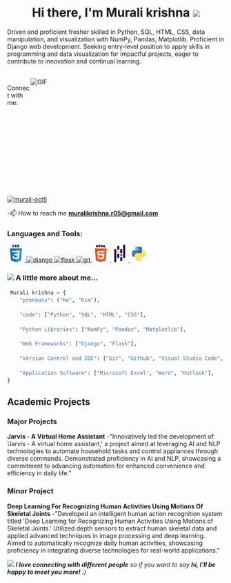 <!-- Header -->
<div align="center">
   <h1>Hi there, I'm Murali krishna <img src="https://media.giphy.com/media/hvRJCLFzcasrR4ia7z/giphy.gif" width="25px"> </h1>
</div>  

Driven and proficient fresher skilled in Python, SQL, HTML, CSS, data manipulation, and visualization with NumPy, Pandas, Matplotlib. Proficient in Django web development. Seeking entry-level position to apply skills in programming and data visualization for impactful projects, eager to contribute to innovation and continual learning.

<br />
<img align="right" height="270px" width="450px" alt="GIF" src="https://i.pinimg.com/564x/d2/bd/2f/d2bd2fc7c604b0384f06f3c0d594b087.jpg" />
<p
<h3 align="left">Connect with me:</h3>
<a href="https://linkedin.com/in/murali-oct5/" target="blank"><img align="center" src="https://raw.githubusercontent.com/rahuldkjain/github-profile-readme-generator/master/src/images/icons/Social/linked-in-alt.svg" alt="murali-oct5" height="30" width="40" /></a> 
</p>

-📫 How to reach me **muralikrishna.r05@gmail.com**
 

<p align="left">
</p>

<h3 align="left">Languages and Tools:</h3>
<p align="left"> <a href="https://www.w3schools.com/css/" target="_blank" rel="noreferrer"> <img src="https://raw.githubusercontent.com/devicons/devicon/master/icons/css3/css3-original-wordmark.svg" alt="css3" width="40" height="40"/> </a> <a href="https://www.djangoproject.com/" target="_blank" rel="noreferrer"> <img src="https://cdn.worldvectorlogo.com/logos/django.svg" alt="django" width="40" height="40"/> </a> <a href="https://flask.palletsprojects.com/" target="_blank" rel="noreferrer"> <img src="https://www.vectorlogo.zone/logos/pocoo_flask/pocoo_flask-icon.svg" alt="flask" width="40" height="40"/> </a> <a href="https://git-scm.com/" target="_blank" rel="noreferrer"> <img src="https://www.vectorlogo.zone/logos/git-scm/git-scm-icon.svg" alt="git" width="40" height="40"/> </a> <a href="https://www.w3.org/html/" target="_blank" rel="noreferrer"> <img src="https://raw.githubusercontent.com/devicons/devicon/master/icons/html5/html5-original-wordmark.svg" alt="html5" width="40" height="40"/> </a> <a href="https://pandas.pydata.org/" target="_blank" rel="noreferrer"> <img src="https://raw.githubusercontent.com/devicons/devicon/2ae2a900d2f041da66e950e4d48052658d850630/icons/pandas/pandas-original.svg" alt="pandas" width="40" height="40"/> </a> <a href="https://www.python.org" target="_blank" rel="noreferrer"> <img src="https://raw.githubusercontent.com/devicons/devicon/master/icons/python/python-original.svg" alt="python" width="40" height="40"/> </a> </p>

### <img src="https://media.giphy.com/media/VgCDAzcKvsR6OM0uWg/giphy.gif" width="50"> A little more about me...  

```Python
 Murali krishna = {
    "pronouns": ("he", "him"),

    "code": ["Python", "SQL", "HTML", "CSS"],

    "Python Libraries": ["NumPy", "Pandas", "Matplotlib"],

    "Web Frameworks": ["Django", "Flask"],

    "Version Control and IDE": ["Git", "Github", "Visual Studio Code", "Jupyter Note book"],

    "Application Software": ["Microsoft Excel", "Word", "Outlook"],
}
```
<!-- Academic Projects -->
## Academic Projects
### Major Projects
**Jarvis - A Virtual Home Assistant**
-"Innovatively led the development of 'Jarvis - A virtual home assistant,' a project aimed at leveraging AI and NLP technologies to automate household tasks and control appliances through diverse commands. Demonstrated proficiency in AI and NLP, showcasing a commitment to advancing automation for enhanced convenience and efficiency in daily life."

### Minor Project
**Deep Learning For Recognizing Human Activities Using Motions Of Skeletal Joints**
-"Developed an intelligent human action recognition system titled 'Deep Learning for Recognizing Human Activities Using Motions of Skeletal Joints.' Utilized depth sensors to extract human skeletal data and applied advanced techniques in image processing and deep learning. Aimed to automatically recognize daily human activities, showcasing proficiency in integrating diverse technologies for real-world applications." 

<img src="https://media.giphy.com/media/LnQjpWaON8nhr21vNW/giphy.gif" width="60"> <em><b>I love connecting with different people</b> so if you want to say <b>hi, I'll be happy to meet you more!</b> :)</em>



